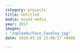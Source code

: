```yaml
---
category: projects
title: Untitled
media: mixed media
year: 2017
images:
- "/uploads/Face_Caseley.jpg"
date: 2019-03-18 23:08:17 +0000

---
```

